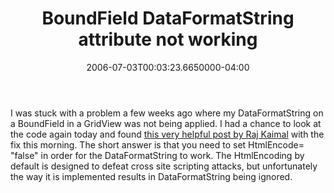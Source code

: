 ﻿---
title: BoundField DataFormatString attribute not working
date: "2006-07-03T00:03:23.6650000-04:00"
description: I was stuck with a problem a few weeks ago where my
featuredImage: /img/default-post-image.jpg
---

I was stuck with a problem a few weeks ago where my DataFormatString on a BoundField in a GridView was not being applied. I had a chance to look at the code again today and found [this very helpful post by Raj Kaimal](http://weblogs.asp.net/rajbk/archive/2005/10/31/429090.aspx) with the fix this morning. The short answer is that you need to set HtmlEncode= "false" in order for the DataFormatString to work. The HtmlEncoding by default is designed to defeat cross site scripting attacks, but unfortunately the way it is implemented results in DataFormatString being ignored.

